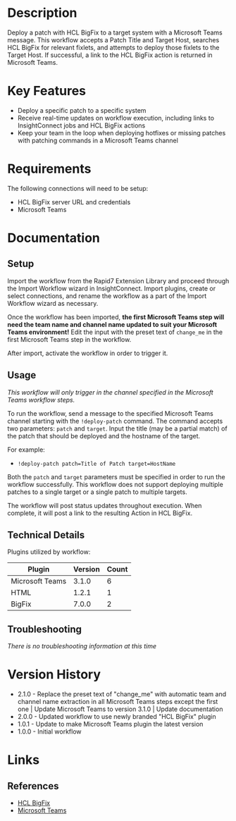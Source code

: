 # Description

Deploy a patch with HCL BigFix to a target system with a Microsoft Teams message. This workflow accepts a Patch Title and Target Host, searches HCL BigFix for relevant fixlets, and attempts to deploy those fixlets to the Target Host. If successful, a link to the HCL BigFix action is returned in Microsoft Teams.

# Key Features

* Deploy a specific patch to a specific system
* Receive real-time updates on workflow execution, including links to InsightConnect jobs and HCL BigFix actions
* Keep your team in the loop when deploying hotfixes or missing patches with patching commands in a Microsoft Teams channel

# Requirements

The following connections will need to be setup: 

* HCL BigFix server URL and credentials
* Microsoft Teams

# Documentation

## Setup

Import the workflow from the Rapid7 Extension Library and proceed through the Import Workflow wizard in InsightConnect. Import plugins, create or select connections, and rename the workflow as a part of the Import Workflow wizard as necessary.

Once the workflow has been imported, **the first Microsoft Teams step will need the team name and channel name updated to suit your Microsoft Teams environment!** Edit the input with the preset text of `change_me` in the first Microsoft Teams step in the workflow.

After import, activate the workflow in order to trigger it.

## Usage

*This workflow will only trigger in the channel specified in the Microsoft Teams workflow steps.*

To run the workflow, send a message to the specified Microsoft Teams channel starting with the `!deploy-patch` command. The command accepts two parameters: `patch` and `target`. Input the title (may be a partial match) of the patch that should be deployed and the hostname of the target.

For example:
* `!deploy-patch patch=Title of Patch target=HostName`

Both the `patch` and `target` parameters must be specified in order to run the workflow successfully. This workflow does not support deploying multiple patches to a single target or a single patch to multiple targets.

The workflow will post status updates throughout execution. When complete, it will post a link to the resulting Action in HCL BigFix.

## Technical Details

Plugins utilized by workflow:

|Plugin|Version|Count|
|----|----|--------|
|Microsoft Teams|3.1.0|6|
|HTML|1.2.1|1|
|BigFix|7.0.0|2|

## Troubleshooting

_There is no troubleshooting information at this time_

# Version History

* 2.1.0 - Replace the preset text of "change_me" with automatic team and channel name extraction in all Microsoft Teams steps except the first one | Update Microsoft Teams to version 3.1.0 | Update documentation
* 2.0.0 - Updated workflow to use newly branded "HCL BigFix" plugin
* 1.0.1 - Update to make Microsoft Teams plugin the latest version 
* 1.0.0 - Initial workflow

# Links

## References

* [HCL BigFix](https://bigfix.com)
* [Microsoft Teams](https://www.microsoft.com/en-us/microsoft-365/microsoft-teams/group-chat-software)
